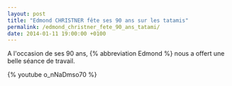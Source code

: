 ```yaml
---
layout: post
title: "Edmond CHRISTNER fête ses 90 ans sur les tatamis"
permalink: /edmond_christner_fete_90_ans_tatami/
date: 2014-01-11 19:00:00 +0100
---
```

A l'occasion de ses 90 ans, {% abbreviation Edmond %} nous a offert une belle séance de travail. 

{% youtube o_nNaDmso70 %}